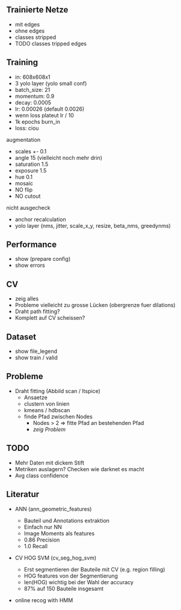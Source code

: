 ## Trainierte Netze

- mit edges
- ohne edges
- classes stripped
- TODO classes tripped edges

## Training

- in: 608x608x1
- 3 yolo layer (yolo small conf)
- batch_size: 21
- momentum: 0.9
- decay: 0.0005
- lr: 0.00026 (default 0.0026)
- wenn loss plateut lr / 10
- 1k epochs burn_in
- loss: ciou

augmentation

- scales +- 0.1
- angle 15 (vielleicht noch mehr drin)
- saturation 1.5
- exposure 1.5
- hue 0.1
- mosaic
- NO flip
- NO cutout

nicht ausgecheck

- anchor recalculation
- yolo layer (nms, jitter, scale_x_y, resize, beta_nms, greedynms)

## Performance

- show (prepare config)
- show errors

## CV

- zeig alles
- Probleme vielleicht zu grosse Lücken (obergrenze fuer dilations)
- Draht path fitting?
- Komplett auf CV scheissen?


## Dataset

- show file_legend
- show train / valid

## Probleme

- Draht fitting (Abbild scan / ltspice)
    - Ansaetze
    - clustern von linien
    - kmeans / hdbscan
    - finde Pfad zwischen Nodes
        - Nodes > 2 => fitte Pfad an bestehenden Pfad
        - *zeig Problem*


## TODO

- Mehr Daten mit dickem Stift
- Metriken auslagern? Checken wie darknet es macht
- Avg class confidence

## Literatur

- ANN (ann_geometric_features)
    - Bauteil und Annotations extraktion
    - Einfach nur NN
    - Image Moments als features
    - 0.86 Precision
    - 1.0 Recall

- CV HOG SVM (cv_seg_hog_svm)
    - Erst segmentieren der Bauteile mit CV (e.g. region filling)
    - HOG features von der Segmentierung
    - len(HOG) wichtig bei der Wahl der accuracy
    - 87% auf 150 Bauteile insgesamt

- online recog with HMM
